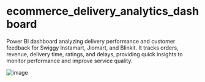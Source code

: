 # ecommerce_delivery_analytics_dashboard
Power BI dashboard analyzing delivery performance and customer feedback for Swiggy Instamart, Jiomart, and Blinkit. It tracks orders, revenue, delivery time, ratings, and delays, providing quick insights to monitor performance and improve service quality.

![image](https://github.com/user-attachments/assets/b4c233bd-1770-4d3e-b409-ae54de772aea)

